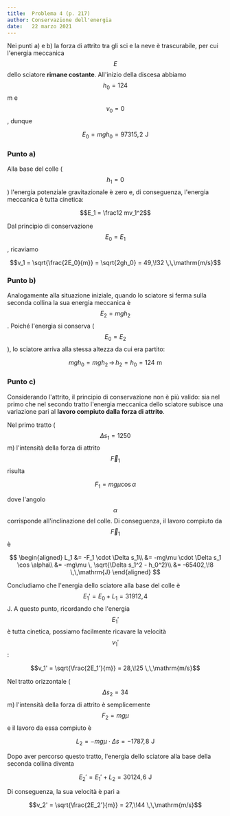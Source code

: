 ```yaml
---
title:  Problema 4 (p. 217)
author: Conservazione dell'energia
date:   22 marzo 2021
---
```


Nei punti a) e b) la forza di attrito tra gli sci e la neve è trascurabile, per cui l'energia meccanica $$E$$ dello sciatore **rimane costante**. All'inizio della discesa abbiamo $$h_0 = 124$$ m e $$v_0 = 0$$, dunque

$$E_0 = mgh_0 = 97315,\!2 \,\,\mathrm{J}$$

### Punto a) ###

Alla base del colle ($$h_1 = 0$$) l'energia potenziale gravitazionale è zero e, di conseguenza, l'energia meccanica è tutta cinetica:

$$E_1 = \frac12 mv_1^2$$

Dal principio di conservazione $$E_0 = E_1$$, ricaviamo

$$v_1 = \sqrt{\frac{2E_0}{m}} = \sqrt{2gh_0} = 49,\!32 \,\,\mathrm{m/s}$$

### Punto b) ###

Analogamente alla situazione iniziale, quando lo sciatore si ferma sulla seconda collina la sua energia meccanica è $$E_2 = mgh_2$$. Poiché l'energia si conserva ($$E_0 = E_2$$), lo sciatore arriva alla stessa altezza da cui era partito:

$$mgh_0 = mgh_2 \, \longrightarrow \, h_2 = h_0 = 124 \,\,\mathrm{m}$$

### Punto c) ###

Considerando l'attrito, il principio di conservazione non è più valido: sia nel primo che nel secondo tratto l'energia meccanica dello sciatore subisce una variazione pari al **lavoro compiuto dalla forza di attrito**.

Nel primo tratto ($$\Delta s_1 = 1250$$ m) l'intensità della forza di attrito $$\vec{F}_1$$ risulta

$$F_1 = mg\mu \cos \alpha$$

dove l'angolo $$\alpha$$ corrisponde all'inclinazione del colle. Di conseguenza, il lavoro compiuto da $$\vec{F}_1$$ è

$$
\begin{aligned}
L_1 &= -F_1 \cdot \Delta s_1\\
    &= -mg\mu \cdot \Delta s_1 \cos \alpha\\
    &= -mg\mu \, \sqrt{\Delta s_1^2 - h_0^2}\\
    &= -65402,\!8 \,\,\mathrm{J}
\end{aligned}
$$

Concludiamo che l'energia dello sciatore alla base del colle è $$E_1' = E_0 + L_1 = 31912,\!4$$ J. A questo punto, ricordando che l'energia $$E_1'$$ è tutta cinetica, possiamo facilmente ricavare la velocità $$v_1'$$:

$$v_1' = \sqrt{\frac{2E_1'}{m}} = 28,\!25 \,\,\mathrm{m/s}$$

Nel tratto orizzontale ($$\Delta s_2 = 34$$ m) l'intensità della forza di attrito è semplicemente $$F_2 = mg\mu$$ e il lavoro da essa compiuto è

$$L_2 = -mg\mu \cdot \Delta s = -1787,\!8 \,\,\mathrm{J}$$

Dopo aver percorso questo tratto, l'energia dello sciatore alla base della seconda collina diventa

$$E_2' = E_1' + L_2 = 30124,\!6 \,\,\mathrm{J}$$

Di conseguenza, la sua velocità è pari a

$$v_2' = \sqrt{\frac{2E_2'}{m}} = 27,\!44 \,\,\mathrm{m/s}$$
